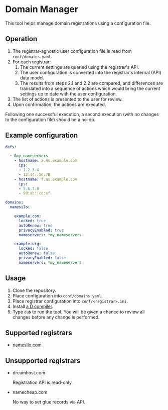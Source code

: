 Domain Manager
==============

This tool helps manage domain registrations using a configuration file.

Operation
---------

1. The registrar-agnostic user configuration file is read from `conf/domains.yaml`.
2. For each registrar:
   1. The current settings are queried using the registrar's API.
   2. The user configuration is converted into the registrar's internal (API) data model.
   3. The results from steps 2.1 and 2.2 are compared, 
      and differences are translated into a sequence of actions 
      which would bring the current settings up to date with the user configuration.
3. The list of actions is presented to the user for review.
4. Upon confirmation, the actions are executed.

Following one successful execution, a second execution (with no changes to the configuration file) should be a no-op.

Example configuration
---------------------

```yaml
defs:

  - &my_nameservers
    - hostname: a.ns.example.com
      ips:
      - 1.2.3.4
      - 12:34::56:78
    - hostname: f.ns.example.com
      ips:
      - 5.6.7.8
      - 90:ab::cd:ef

domains:
  namesilo:

    example.com:
      locked: true
      autoRenew: true
      privacyEnabled: true
      nameservers: *my_nameservers

    example.org:
      locked: false
      autoRenew: false
      privacyEnabled: false
      nameservers: *my_nameservers
```

Usage
-----

1. Clone the repository.
2. Place configuration into `conf/domains.yaml`.
3. Place registrar configuration into `conf/<registrar>.ini`.
4. Install [a D compiler](https://dlang.org/download.html).
5. Type `dub` to run the tool.
   You will be given a chance to review all changes before any change is performed.

Supported registrars
--------------------

- [namesilo.com](https://www.namesilo.com/)

Unsupported registrars
----------------------

- dreamhost.com 

  Registration API is read-only.

- namecheap.com 

  No way to set glue records via API.
